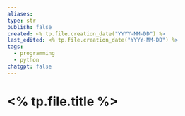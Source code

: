 ```yaml
---
aliases: 
type: str
publish: false
created: <% tp.file.creation_date("YYYY-MM-DD") %>
last_edited: <% tp.file.creation_date("YYYY-MM-DD") %>
tags:
  - programming
  - python
chatgpt: false
---
```

# <% tp.file.title %>